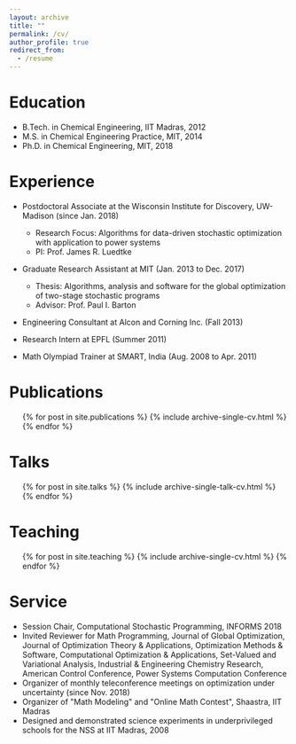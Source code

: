 ```yaml
---
layout: archive
title: ""
permalink: /cv/
author_profile: true
redirect_from:
  - /resume
---
```


Education
======
* B.Tech. in Chemical Engineering, IIT Madras, 2012
* M.S. in Chemical Engineering Practice, MIT, 2014
* Ph.D. in Chemical Engineering, MIT, 2018

Experience
======
* Postdoctoral Associate at the Wisconsin Institute for Discovery, UW-Madison (since Jan. 2018)
  * Research Focus: Algorithms for data-driven stochastic optimization with application to power systems
  * PI: Prof. James R. Luedtke

* Graduate Research Assistant at MIT (Jan. 2013 to Dec. 2017)
  * Thesis: Algorithms, analysis and software for the global optimization of two-stage stochastic programs
  * Advisor: Prof. Paul I. Barton
  
* Engineering Consultant at Alcon and Corning Inc. (Fall 2013)
* Research Intern at EPFL (Summer 2011)
* Math Olympiad Trainer at SMART, India (Aug. 2008 to Apr. 2011)

Publications
======
  <ul>{% for post in site.publications %}
    {% include archive-single-cv.html %}
  {% endfor %}</ul>
  
Talks
======
  <ul>{% for post in site.talks %}
    {% include archive-single-talk-cv.html %}
  {% endfor %}</ul>
  
Teaching
======
  <ul>{% for post in site.teaching %}
    {% include archive-single-cv.html %}
  {% endfor %}</ul>
  
Service
======
* Session Chair, Computational Stochastic Programming, INFORMS 2018
* Invited Reviewer for Math Programming, Journal of Global Optimization, Journal of Optimization Theory & Applications, Optimization Methods & Software, Computational Optimization & Applications, Set-Valued and Variational Analysis, Industrial & Engineering Chemistry Research, American Control Conference, Power Systems Computation Conference
* Organizer of monthly teleconference meetings on optimization under uncertainty (since Nov. 2018)
* Organizer of "Math Modeling" and "Online Math Contest", Shaastra, IIT Madras
* Designed and demonstrated science experiments in underprivileged schools for the NSS at IIT Madras, 2008 
